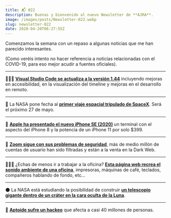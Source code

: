 ```yaml
---
title: 📬 022
description: Buenas y bienvenido al nuevo Newsletter de **AJRA**.
image: /images/posts/Newsletter-022.webp
slug: newsletter-022
date: 2020-04-20T06:27:55Z
---
```


Comenzamos la semana con un repaso a algunas noticias que me han parecido interesantes.

(Como veréis intento no hacer referencia a noticias relacionadas con el COVID-19, para eso mejor acudir a fuentes oficiales).

---

👨🏻‍💻 **[Visual Studio Code se actualiza a la versión 1.44](https://www.genbeta.com/desarrollo/nueva-version-visual-studio-code-llega-cargada-novedades-acompanada-turoriales-python)** incluyendo mejoras en accesibilidad, en la visualización del timeline y mejoras en el desarrollo en remoto.

---

🚀 La NASA pone fecha al **[primer viaje espacial tripulado de SpaceX](https://hipertextual.com/2020/04/spacex-fecha-primer-viaje-tripulado)**.
Será el próximo 27 de mayo.

---

📱 **[Apple ha presentado el nuevo iPhone SE (2020)](https://ajra.es/iphonese-2020/)** un terminal con el aspecto del iPhone 8 y la potencia de un iPhone 11 por solo $399.

---

🔐 **[Zoom sigue con sus problemas de seguridad](https://www.genbeta.com/actualidad/hay-medio-millon-cuentas-usuarios-zoom-a-venta-a-dark-web-firma-ciberseguridad)**, más de medio millón de cuentas de usuario han sido filtradas y están a la venta en la Dark Web.

---

👨🏻‍💻 ¿Echas de menos ir a trabajar a la oficina? **[Esta página web recrea el sonido ambiente de una oficina](https://imisstheoffice.eu/)**, impresoras, máquinas de café, teclados, compañeros hablando de fondo, etc...

---

🌑 La NASA está estudiando la posibilidad de construir **[un telescopio gigante dentro de un cráter en la cara oculta de la Luna](https://es.gizmodo.com/la-nasa-podria-construir-un-telescopio-gigante-en-la-ca-1842891895)**.

---

📲 **[Aptoide sufre un hackeo](https://hipertextual.com/2020/04/aptoide-hackeo)** que afecta a casi 40 millones de personas.


